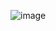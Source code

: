 ![image](https://github.com/developerabiyan/Xml-Styleshhet/assets/145971451/70f1b2e3-bbae-4704-b047-e187e3778f17)
